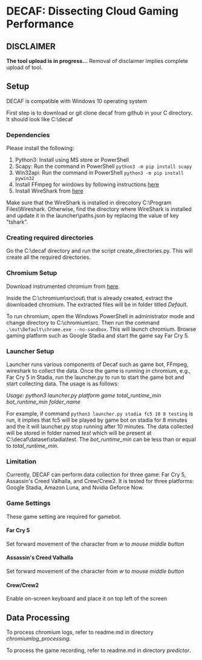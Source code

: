 # DECAF: Dissecting Cloud Gaming Performance

## DISCLAIMER

**The tool upload is in progress...**
Removal of disclaimer implies complete upload of tool.

## Setup

DECAF is compatible with Windows 10 operating system

First step is to download or git clone decaf from github in your C directory. It should look like C:\decaf

### Dependencies
  Please install the following:
  1. Python3: Install using MS store or PowerShell
  2. Scapy: Run the command in PowerShell `python3 -m pip install scapy`
  3. Win32api: Run the command in PowerShell `python3 -m pip install pywin32`
  4. Install FFmpeg for windows by following instructions [here](https://www.gyan.dev/ffmpeg/builds/)
  5. Install WireShark from [here](https://www.wireshark.org/download.html)

  Make sure that the WireShark is installed in direcotory C:\Program Files\Wireshark\. Otherwise, find the directory where WireShark is installed and update it in the launcher\paths.json by replacing the value of key "tshark".

### Creating required directories
  Go the C:\decaf directory and run the script create_directories.py. This will create all the required directories.

### Chromium Setup
  Download instrumented chromium from [here](https://drive.google.com/drive/folders/1kpajCHs6q7MhnPUkV23V8aOO2_cyaoPB?usp=sharing).

  Inside the C:\chromium\src\out\ that is already created, extract the downloaded chromium. The extracted files will be in folder titled _Default_.

  To run chromium, open the Windows PowerShell in administrator mode and change directory to C:\chromium\src\. Then run the command `.\out\Default\chrome.exe --no-sandbox`. This will launch chromium. Browse gaming platform such as Google Stadia and start the game say Far Cry 5.

### Launcher Setup
  Launcher runs various components of Decaf such as game bot, FFmpeg, wireshark to collect the data.
  Once the game is running in chromium, e.g., Far Cry 5 in Stadia, run the launcher.py to run to start the game bot and start collecting data. The usage is as follows:

  _Usage: python3 launcher.py platform game total_runtime_min bot_runtime_min folder_name_

  For example, if command `python3 launcher.py stadia fc5 10 8 testing` is run, it implies that fc5 will be played by game bot on stadia for 8 minutes and the it will launcher.py stop running after 10 minutes. The data collected will be stored in folder named _test_ which will be present at C:\decaf\dataset\stadia\test. The _bot_runtime_min_ can be less than or equal to _total_runtime_min_.

### Limitation
  Currently, DECAF can perform data collection for three game: Far Cry 5, Assassin's Creed Valhalla, and Crew/Crew2. It is tested for three platforms: Google Stadia, Amazon Luna, and Nvidia Geforce Now.
 

  
### Game Settings
  These game setting are required for gamebot.
  #### Far Cry 5
  Set forward movement of the character from _w_ to _mouse middle button_
  #### Assassin's Creed Valhalla
  Set forward movement of the character from _w_ to _mouse middle button_
  #### Crew/Crew2
  Enable on-screen keyboard and place it on top left of the screen
  
  
  
## Data Processing
To process chromium logs, refer to readme.md in directory _chromiumlog_processing_.

To process the game recording, refer to readme.md in directory _predictor_. 



